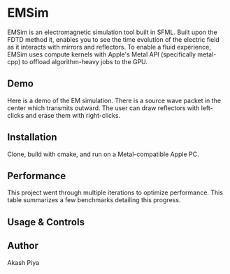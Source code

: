 # EMSim
EMSim is an electromagnetic simulation tool built in SFML. Built upon the FDTD method it, enables you to see the time evolution of the electric field as it interacts with mirrors and reflectors. To enable a fluid experience, EMSim uses compute kernels with Apple's Metal API (specifically metal-cpp) to offload algorithm-heavy jobs to the GPU.

## Demo
Here is a demo of the EM simulation. There is a source wave packet in the center which transmits outward. The user can draw reflectors with left-clicks and erase them with right-clicks. 



## Installation
Clone, build with cmake, and run on a Metal-compatible Apple PC.

## Performance
This project went through multiple iterations to optimize performance. This table summarizes a few benchmarks detailing this progress.



## Usage & Controls

## Author
Akash Piya
